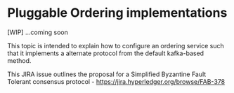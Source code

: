# Pluggable Ordering implementations

[WIP]
...coming soon

This topic is intended to explain how to configure an ordering service such that
it implements a alternate protocol from the default kafka-based method.  

This JIRA issue outlines the proposal for a Simplified Byzantine Fault Tolerant
consensus protocol - https://jira.hyperledger.org/browse/FAB-378
